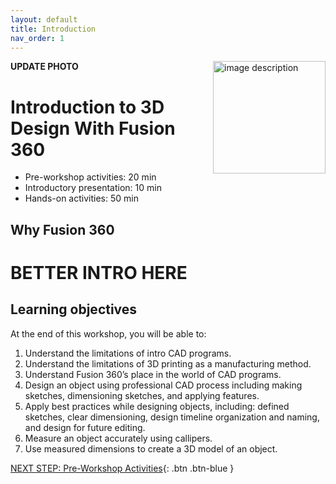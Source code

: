 ```yaml
---
layout: default
title: Introduction 
nav_order: 1
---
```

**UPDATE PHOTO**
<img src="images/WORKSHOP-LOGO-HERE.png" style="float:right;width:180px;" alt="image description">

# Introduction to 3D Design With Fusion 360

- Pre-workshop activities: 20 min 
- Introductory presentation: 10 min
- Hands-on activities: 50 min

## Why Fusion 360

# **BETTER INTRO HERE**

## Learning objectives

At the end of this workshop, you will be able to:

1.  Understand the limitations of intro CAD programs.
2.  Understand the limitations of 3D printing as a manufacturing method.
3.  Understand Fusion 360’s place in the world of CAD programs.
4.  Design an object using professional CAD process including making sketches, dimensioning sketches, and applying features.
5.  Apply best practices while designing objects, including: defined sketches, clear dimensioning, design timeline organization and naming, and design for future editing.
6.  Measure an object accurately using callipers.
7.  Use measured dimensions to create a 3D model of an object.
 
[NEXT STEP: Pre-Workshop Activities](pre-workshop.html){: .btn .btn-blue }
